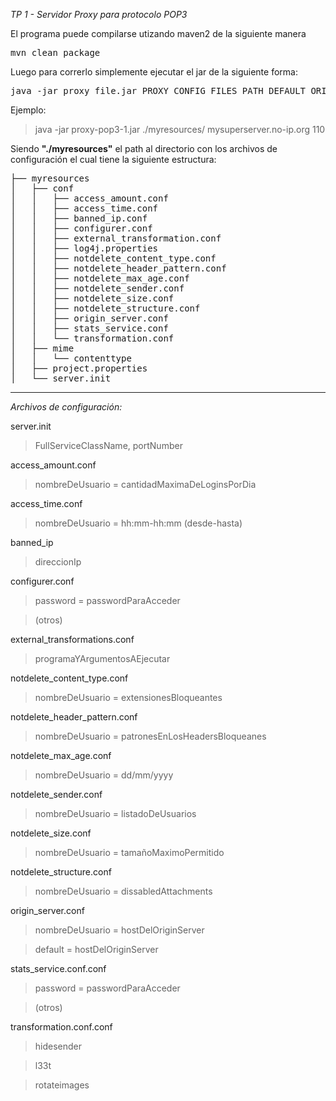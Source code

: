 *TP 1 - Servidor Proxy para protocolo POP3*

El programa puede compilarse utizando maven2 de la siguiente manera
<pre>
mvn clean package
</pre>

Luego para correrlo simplemente ejecutar el jar de la siguiente forma: 

<pre>
java -jar proxy_file.jar PROXY_CONFIG_FILES_PATH DEFAULT_ORIGIN_SERVER PORT
</pre>

Ejemplo:

> java -jar proxy-pop3-1.jar ./myresources/ mysuperserver.no-ip.org 110

Siendo **"./myresources"** el path al directorio con los archivos de configuración el cual tiene la siguiente estructura:

<pre>
├── myresources
│   ├── conf
│   │   ├── access_amount.conf
│   │   ├── access_time.conf
│   │   ├── banned_ip.conf
│   │   ├── configurer.conf
│   │   ├── external_transformation.conf
│   │   ├── log4j.properties
│   │   ├── notdelete_content_type.conf
│   │   ├── notdelete_header_pattern.conf
│   │   ├── notdelete_max_age.conf
│   │   ├── notdelete_sender.conf
│   │   ├── notdelete_size.conf
│   │   ├── notdelete_structure.conf
│   │   ├── origin_server.conf
│   │   ├── stats_service.conf
│   │   └── transformation.conf
│   ├── mime
│   │   └── contenttype
│   ├── project.properties
│   └── server.init
</pre>


-------------------------

*Archivos de configuración:*

server.init
> FullServiceClassName, portNumber

access_amount.conf
> nombreDeUsuario = cantidadMaximaDeLoginsPorDia

access_time.conf
> nombreDeUsuario = hh:mm-hh:mm (desde-hasta)

banned_ip
> direccionIp

configurer.conf
> password = passwordParaAcceder

> (otros)

external_transformations.conf
> programaYArgumentosAEjecutar

notdelete_content_type.conf
> nombreDeUsuario = extensionesBloqueantes

notdelete_header_pattern.conf
> nombreDeUsuario = patronesEnLosHeadersBloqueanes

notdelete_max_age.conf
> nombreDeUsuario = dd/mm/yyyy

notdelete_sender.conf
> nombreDeUsuario = listadoDeUsuarios

notdelete_size.conf
> nombreDeUsuario = tamañoMaximoPermitido

notdelete_structure.conf
> nombreDeUsuario = dissabledAttachments

origin_server.conf
> nombreDeUsuario = hostDelOriginServer

> default = hostDelOriginServer

stats_service.conf.conf
> password = passwordParaAcceder

> (otros)

transformation.conf.conf
> hidesender

> l33t

> rotateimages

